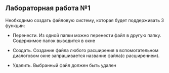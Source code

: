 ## Лабораторная работа №1

Необходимо создать файловую систему, которая будет поддерживать 3 функции:

- Перенести. Из одной папки можно перенести файл в другую папку. Содержимое папок выводится в окне

- Создать. Создание файла любого расширения в вспомогательном диалоговом окне запрашивается название файла(с расширением).

- Удалить. Выбранный файл должен быть удален